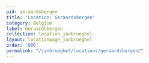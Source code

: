 ```yaml
---
pid: geraardsbergen
title: 'Location: Geraardsbergen'
category: Belgium
label: Geraardsbergen
collection: location_janbrueghel
layout: locationpage_janbrueghel
order: '006'
permalink: "/janbrueghel/locations/geraardsbergen/"
---
```

